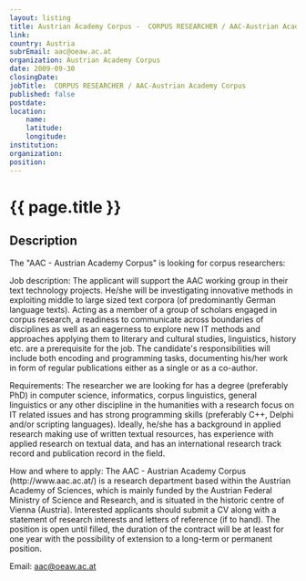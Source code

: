 ```yaml
---
layout: listing
title: Austrian Academy Corpus -  CORPUS RESEARCHER / AAC-Austrian Academy Corpus
link:
country: Austria
subrEmail: aac@oeaw.ac.at
organization: Austrian Academy Corpus 
date: 2009-09-30
closingDate: 
jobTitle:  CORPUS RESEARCHER / AAC-Austrian Academy Corpus
published: false
postdate:
location:
	name: 
	latitude: 
	longitude: 
institution: 
organization: 
position: 
--- 
```



# {{ page.title }}

## Description







<p>The "AAC - Austrian Academy Corpus" is looking for corpus researchers:</p>

<p>Job description: The applicant will support the AAC working group in
their text technology projects. He/she will be investigating
innovative methods in exploiting middle to large sized text corpora
(of predominantly German language texts). Acting as a member of a
group of scholars engaged in corpus research, a readiness to
communicate across boundaries of disciplines as well as an eagerness
to explore new IT methods and approaches applying them to literary
and cultural studies, linguistics, history etc. are a prerequisite
for the job. The candidate's responsibilities will include both
encoding and programming tasks, documenting his/her work in form of
regular publications either as a single or as a co-author.</p>

<p>Requirements: The researcher we are looking for has a degree
(preferably PhD) in computer science, informatics, corpus
linguistics, general linguistics or any other discipline in the
humanities with a research focus on IT related issues and has strong
programming skills (preferably C++, Delphi and/or scripting
languages). Ideally, he/she has a background in applied research
making use of written textual resources, has experience with applied
research on textual data, and has an international research track
record and publication record in the field.</p>

<p>How and where to apply: The AAC - Austrian Academy Corpus
(http://www.aac.ac.at/) is a research department based within the
Austrian Academy of Sciences, which is mainly funded by the Austrian
Federal Ministry of Science and Research, and is situated in the
historic centre of Vienna (Austria). Interested applicants should
submit a CV along with a statement of research interests and letters
of reference (if to hand). The position is open until filled, the
duration of the contract will be at least for one year with the
possibility of extension to a long-term or permanent position.</p>

Email: aac@oeaw.ac.at
